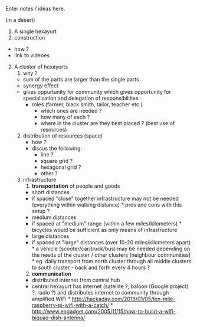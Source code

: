 Enter notes / ideas here.

(in a desert)

1. A single hexayurt
 1. construction
 * how ?
 * link to videoes

2. A cluster of hexayurts
    1. why ?
      * sum of the parts are larger than the single parts
      * synergy effect
      * gives oppurtunity for community which gives opportunity for specialisation and delegation of responsibilities
        * roles (farmer, black smith, tailor, teacher etc.)
          * which ones are needed ?
          * how many of each ?
          * where in the cluster are they best placed ? (best use of resources)
    2. distribution of resources (space)
        * how ?
        * discus the following:
          * line ?
          * square grid ?
          * hexagonal grid ?
          * other ?
    3. infrastructure
        1. **transportation** of people and goods
         * short distances
          * if spaced "close" together infrastructure may not be needed (everything within walking distance)
           * pros and cons with this setup ?
         * medium distances
          * if spaced at "medium" range (within a few miles/kilometers)
           * bicycles would be sufficient as only means of infrastructure
         * large distances
          * if spaced at "large" distances (over 10-20 miles/kilometers apart)
           * a vehicle (scooter/car/truck/bus) may be needed depending on the needs of the cluster / other clusters (neighbour communities)
           * eg. daily transport from north cluster through all middle clusters to south cluster - back and forth every 4 hours ?
        2. **communication**
         * distributed internet from central hub
          * central hexayurt has internet (satellite ?, baloon (Google project) ?, radio ?) and distributes internet to community through amplified WiFi
           * http://hackaday.com/2016/01/05/ten-mile-raspberry-pi-wifi-with-a-catch/
           * http://www.engadget.com/2005/11/15/how-to-build-a-wifi-biquad-dish-antenna/
